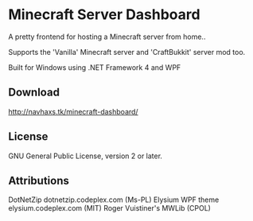 Minecraft Server Dashboard
==========================

A pretty frontend for hosting a Minecraft server from home..

Supports the 'Vanilla' Minecraft server and 'CraftBukkit' server mod too.

Built for Windows using .NET Framework 4 and WPF

Download
--------
http://navhaxs.tk/minecraft-dashboard/

License
-------
GNU General Public License, version 2 or later.

## Attributions
DotNetZip dotnetzip.codeplex.com (Ms-PL)
Elysium WPF theme elysium.codeplex.com (MIT)
Roger Vuistiner's MWLib (CPOL)